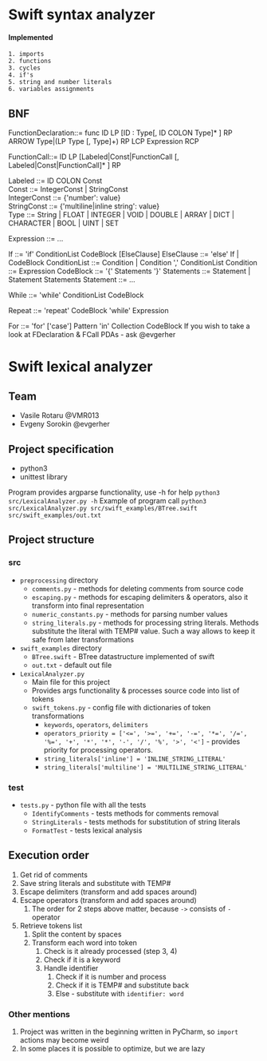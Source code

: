 # Swift syntax analyzer
#### Implemented
```
1. imports
2. functions
3. cycles
4. if's
5. string and number literals
6. variables assignments
```

## BNF
FunctionDeclaration::= func ID LP \[ID : Type\[, ID COLON Type\]* \] RP ARROW Type|(LP Type [, Type]+) RP LCP Expression RCP

FunctionCall::= ID LP \[Labeled|Const|FunctionCall \[, Labeled|Const|FunctionCall\]* \] RP  

Labeled ::= ID COLON Const  
Const ::= IntegerConst | StringConst  
IntegerConst ::= {'number': value}  
StringConst ::= {'multiline|inline string': value}  
Type ::= String | FLOAT | INTEGER | VOID | DOUBLE | ARRAY | DICT | CHARACTER | BOOL | UINT | SET  

Expression ::= ...  


If ::= 'if' ConditionList CodeBlock [ElseClause]
ElseClause ::= 'else' If | CodeBlock
ConditionList ::= Condition | Condition ',' ConditionList
Condition ::= Expression
CodeBlock ::= '{' Statements '}'
Statements ::= Statement | Statement Statements
Statement ::= ...

While ::= 'while' ConditionList CodeBlock

Repeat ::= 'repeat' CodeBlock 'while' Expression

For ::= 'for' ['case'] Pattern 'in' Collection CodeBlock
If you wish to take a look at FDeclaration & FCall PDAs - ask @evgerher

# Swift lexical analyzer

## Team
- Vasile Rotaru @VMR013
- Evgeny Sorokin @evgerher

## Project specification
- python3
- unittest library

Program provides argparse functionality, use -h for help `python3 src/LexicalAnalyzer.py -h`
Example of program call `python3 src/LexicalAnalyzer.py src/swift_examples/BTree.swift src/swift_examples/out.txt`

## Project structure

### src
- `preprocessing` directory
    - `comments.py` - methods for deleting comments from source code 
    - `escaping.py` - methods for escaping delimiters & operators, also it transform into final representation
    - `numeric_constants.py` - methods for parsing number values
    - `string_literals.py` - methods for processing string literals. Methods substitute the literal with TEMP# value. Such a way allows to keep it safe from later transformations
- `swift_examples` directory
    - `BTree.swift` - BTree datastructure implemented of swift
    - `out.txt` - default out file
- `LexicalAnalyzer.py`
    - Main file for this project
    - Provides args functionality & processes source code into list of tokens
    - `swift_tokens.py` - config file with dictionaries of token transformations
        - `keywords`, `operators`, `delimiters`
        - `operators_priority = ['<=', '>=', '+=', '-=', '*=', '/=', '%=', '+', '*', '*', '-', '/', '%', '>', '<']` - provides priority for processing operators.
        - `string_literals['inline'] = 'INLINE_STRING_LITERAL'`
        - `string_literals['multiline'] = 'MULTILINE_STRING_LITERAL'`
### test
- `tests.py` - python file with all the tests
    - `IdentifyComments` - tests methods for comments removal
    - `StringLiterals` - tests methods for substitution of string literals
    - `FormatTest` - tests lexical analysis
    
## Execution order
1) Get rid of comments
2) Save string literals and substitute with TEMP#
3) Escape delimiters (transform and add spaces around)
4) Escape operators (transform and add spaces around)
    1) The order for 2 steps above matter, because `->` consists of `-` operator
5) Retrieve tokens list
    1) Split the content by spaces
    2) Transform each word into token
        1) Check is it already processed (step 3, 4)
        2) Check if it is a keyword
        3) Handle identifier
            1) Check if it is number and process
            2) Check if it is TEMP# and substitute back
            3) Else - substitute with `identifier: word`
            
### Other mentions
1) Project was written in the beginning written in PyCharm, so `import` actions may become weird
2) In some places it is possible to optimize, but we are lazy
